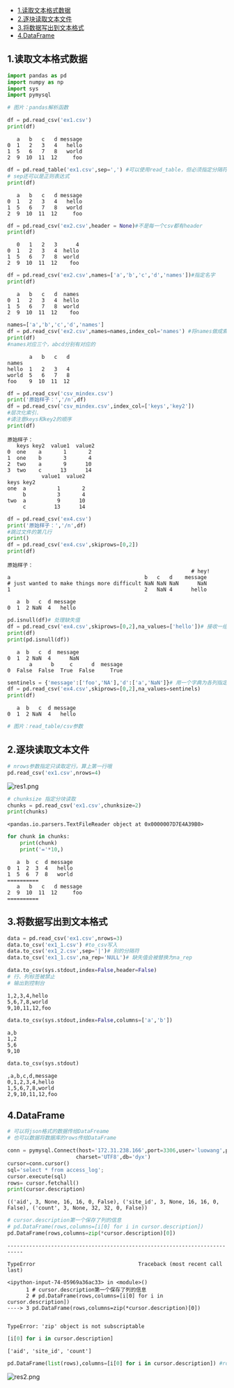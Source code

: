 <!-- TOC -->

- [1.读取文本格式数据](#1读取文本格式数据)
- [2.逐块读取文本文件](#2逐块读取文本文件)
- [3.将数据写出到文本格式](#3将数据写出到文本格式)
- [4.DataFrame](#4dataframe)

<!-- /TOC -->
## 1.读取文本格式数据


```python
import pandas as pd
import numpy as np
import sys
import pymysql
```


```python
# 图片：pandas解析函数
```


```python
df = pd.read_csv('ex1.csv')
print(df)
```

       a   b   c   d message
    0  1   2   3   4   hello
    1  5   6   7   8   world
    2  9  10  11  12     foo
    


```python
df = pd.read_table('ex1.csv',sep=',') #可以使用read_table，但必须指定分隔符
# sep还可以是正则表达式
print(df)
```

       a   b   c   d message
    0  1   2   3   4   hello
    1  5   6   7   8   world
    2  9  10  11  12     foo
    


```python
df = pd.read_csv('ex2.csv',header = None)#不是每一个csv都有header
print(df)
```

       0   1   2   3      4
    0  1   2   3   4  hello
    1  5   6   7   8  world
    2  9  10  11  12    foo
    


```python
df = pd.read_csv('ex2.csv',names=['a','b','c','d','names'])#指定名字
print(df)
```

       a   b   c   d  names
    0  1   2   3   4  hello
    1  5   6   7   8  world
    2  9  10  11  12    foo
    


```python
names=['a','b','c','d','names']
df = pd.read_csv('ex2.csv',names=names,index_col='names') #将names做成索引
print(df)
#names对应三个，abcd分别有对应的
```

           a   b   c   d
    names               
    hello  1   2   3   4
    world  5   6   7   8
    foo    9  10  11  12
    


```python
df = pd.read_csv('csv_mindex.csv')
print('原始样子：','/n',df)
df = pd.read_csv('csv_mindex.csv',index_col=['keys','key2'])
#层次化索引.
#请注意keys和key2的顺序
print(df)
```

    原始样子： 
       keys key2  value1  value2
    0  one    a       1       2
    1  one    b       3       4
    2  two    a       9      10
    3  two    c      13      14
               value1  value2
    keys key2                
    one  a          1       2
         b          3       4
    two  a          9      10
         c         13      14
    


```python
df = pd.read_csv('ex4.csv')
print('原始样子：','/n',df)
#跳过文件的第几行
print()
df = pd.read_csv('ex4.csv',skiprows=[0,2])
print(df)
```

    原始样子： 
                                                               # hey!
    a                                           b   c   d    message
    # just wanted to make things more difficult NaN NaN NaN      NaN
    1                                           2   NaN 4      hello
    
       a  b   c  d message
    0  1  2 NaN  4   hello
    


```python
pd.isnull(df)# 处理缺失值
df = pd.read_csv('ex4.csv',skiprows=[0,2],na_values=['hello'])# 接收一组用于表示缺失值的字符串
print(df)
print(pd.isnull(df))
```

       a  b   c  d  message
    0  1  2 NaN  4      NaN
           a      b     c      d  message
    0  False  False  True  False     True
    


```python
sentinels = {'message':['foo','NA'],'d':['a','NaN']}# 用一个字典为各列指定不同的NA标记值
df = pd.read_csv('ex4.csv',skiprows=[0,2],na_values=sentinels)
print(df)
```

       a  b   c  d message
    0  1  2 NaN  4   hello
    


```python
# 图片：read_table/csv参数
```

## 2.逐块读取文本文件 


```python
# nrows参数指定只读取定行。算上第一行哦
pd.read_csv('ex1.csv',nrows=4)
```



![res1.png](./image/数据加载存储和文件格式/res1.png)





```python
# chunksize 指定分块读取
chunks = pd.read_csv('ex1.csv',chunksize=2)
print(chunks)
```

    <pandas.io.parsers.TextFileReader object at 0x0000007D7E4A39B0>
    


```python
for chunk in chunks:
    print(chunk)
    print('='*10,)
```

       a  b  c  d message
    0  1  2  3  4   hello
    1  5  6  7  8   world
    ==========
       a   b   c   d message
    2  9  10  11  12     foo
    ==========
    

## 3.将数据写出到文本格式


```python
data = pd.read_csv('ex1.csv',nrows=3)
data.to_csv('ex1_1.csv') #to_csv写入
data.to_csv('ex1_2.csv',sep='|')# 别的分隔符
data.to_csv('ex1_1.csv',na_rep='NULL')# 缺失值会被替换为na_rep
```


```python
data.to_csv(sys.stdout,index=False,header=False) 
# 行、列标签被禁止
# 输出到控制台
```

    1,2,3,4,hello
    5,6,7,8,world
    9,10,11,12,foo
    


```python
data.to_csv(sys.stdout,index=False,columns=['a','b'])
```

    a,b
    1,2
    5,6
    9,10
    


```python
data.to_csv(sys.stdout)
```

    ,a,b,c,d,message
    0,1,2,3,4,hello
    1,5,6,7,8,world
    2,9,10,11,12,foo
    

## 4.DataFrame


```python
# 可以将json格式的数据传给DataFreame
# 也可以数据将数据库的rows传给DataFrame
```


```python
conn = pymysql.Connect(host='172.31.238.166',port=3306,user='luowang',passwd='root',/
                      charset='UTF8',db='dyx')
cursor=conn.cursor()
sql='select * from access_log';
cursor.execute(sql)
rows= cursor.fetchall()
print(cursor.description)
```

    (('aid', 3, None, 16, 16, 0, False), ('site_id', 3, None, 16, 16, 0, False), ('count', 3, None, 32, 32, 0, False))
    


```python
# cursor.description第一个保存了列的信息
# pd.DataFrame(rows,columns=[i[0] for i in cursor.description])
pd.DataFrame(rows,columns=zip(*cursor.description)[0])
```


    ---------------------------------------------------------------------------

    TypeError                                 Traceback (most recent call last)

    <ipython-input-74-05969a36ac33> in <module>()
          1 # cursor.description第一个保存了列的信息
          2 # pd.DataFrame(rows,columns=[i[0] for i in cursor.description])
    ----> 3 pd.DataFrame(rows,columns=zip(*cursor.description)[0])
    

    TypeError: 'zip' object is not subscriptable



```python
[i[0] for i in cursor.description]
```




    ['aid', 'site_id', 'count']




```python
pd.DataFrame(list(rows),columns=[i[0] for i in cursor.description]) #rows必须是list类型
```





![res2.png](./image/数据加载存储和文件格式/res2.png)
